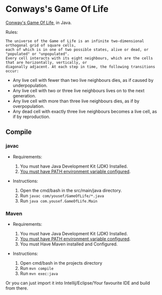 # Conways's Game Of Life

[Conway's Game Of Life](https://en.wikipedia.org/wiki/Conway%27s_Game_of_Life), in Java.

Rules:

    The universe of the Game of Life is an infinite two-dimensional orthogonal grid of square cells,
    each of which is in one of two possible states, alive or dead, or "populated" or "unpopulated".
    Every cell interacts with its eight neighbours, which are the cells that are horizontally, vertically, or
    diagonally adjacent. At each step in time, the following transitions occur:

- Any live cell with fewer than two live neighbours dies, as if caused by underpopulation.
- Any live cell with two or three live neighbours lives on to the next generation.
- Any live cell with more than three live neighbours dies, as if by overpopulation.
- Any dead cell with exactly three live neighbours becomes a live cell, as if by reproduction.

## Compile

### javac

- Requirements:
    1. You must have Java Development Kit (JDK) Installed.
    2. [You must have PATH environment variable configured](https://docs.oracle.com/javase/tutorial/essential/environment/paths.html).

- Instructions:
    1. Open the cmd/bash in the src/main/java directory.
    2. Run ``javac com/yousef/GameOfLife/*.java``
    3. Run  ``java com.yousef.GameOfLife.Main``

### Maven

- Requirements:
    1. You must have Java Development Kit (JDK) Installed.
    2. [You must have PATH environment variable configured](https://docs.oracle.com/javase/tutorial/essential/environment/paths.html).
    3. You must Have Maven installed and Configured.

- Instructions:
    1. Open cmd/bash in the projects directory
    2. Run ``mvn compile``
    3. Run ``mvn exec:java``

Or you can just import it into Intellij/Eclipse/Your favourite IDE and build from there.
